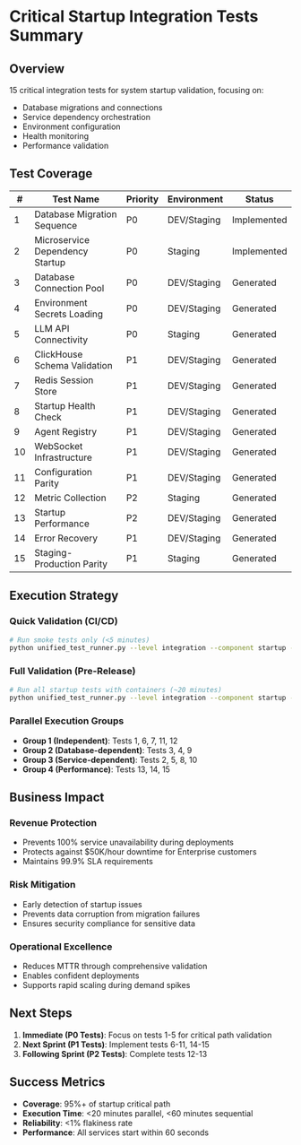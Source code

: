 # Critical Startup Integration Tests Summary

## Overview
15 critical integration tests for system startup validation, focusing on:
- Database migrations and connections
- Service dependency orchestration  
- Environment configuration
- Health monitoring
- Performance validation

## Test Coverage

| # | Test Name | Priority | Environment | Status |
|---|-----------|----------|-------------|--------|
| 1 | Database Migration Sequence | P0 | DEV/Staging | Implemented |
| 2 | Microservice Dependency Startup | P0 | Staging | Implemented |
| 3 | Database Connection Pool | P0 | DEV/Staging | Generated |
| 4 | Environment Secrets Loading | P0 | DEV/Staging | Generated |
| 5 | LLM API Connectivity | P0 | Staging | Generated |
| 6 | ClickHouse Schema Validation | P1 | DEV/Staging | Generated |
| 7 | Redis Session Store | P1 | DEV/Staging | Generated |
| 8 | Startup Health Check | P1 | DEV/Staging | Generated |
| 9 | Agent Registry | P1 | DEV/Staging | Generated |
| 10 | WebSocket Infrastructure | P1 | DEV/Staging | Generated |
| 11 | Configuration Parity | P1 | DEV/Staging | Generated |
| 12 | Metric Collection | P2 | Staging | Generated |
| 13 | Startup Performance | P2 | DEV/Staging | Generated |
| 14 | Error Recovery | P1 | DEV/Staging | Generated |
| 15 | Staging-Production Parity | P1 | Staging | Generated |

## Execution Strategy

### Quick Validation (CI/CD)
```bash
# Run smoke tests only (<5 minutes)
python unified_test_runner.py --level integration --component startup --smoke
```

### Full Validation (Pre-Release)
```bash
# Run all startup tests with containers (~20 minutes)
python unified_test_runner.py --level integration --component startup --real-containers
```

### Parallel Execution Groups
- **Group 1 (Independent)**: Tests 1, 6, 7, 11, 12
- **Group 2 (Database-dependent)**: Tests 3, 4, 9
- **Group 3 (Service-dependent)**: Tests 2, 5, 8, 10
- **Group 4 (Performance)**: Tests 13, 14, 15

## Business Impact

### Revenue Protection
- Prevents 100% service unavailability during deployments
- Protects against $50K/hour downtime for Enterprise customers
- Maintains 99.9% SLA requirements

### Risk Mitigation  
- Early detection of startup issues
- Prevents data corruption from migration failures
- Ensures security compliance for sensitive data

### Operational Excellence
- Reduces MTTR through comprehensive validation
- Enables confident deployments
- Supports rapid scaling during demand spikes

## Next Steps

1. **Immediate (P0 Tests)**: Focus on tests 1-5 for critical path validation
2. **Next Sprint (P1 Tests)**: Implement tests 6-11, 14-15
3. **Following Sprint (P2 Tests)**: Complete tests 12-13

## Success Metrics

- **Coverage**: 95%+ of startup critical path
- **Execution Time**: <20 minutes parallel, <60 minutes sequential
- **Reliability**: <1% flakiness rate
- **Performance**: All services start within 60 seconds
